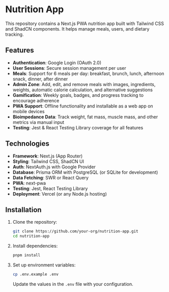 # Nutrition App

This repository contains a Next.js PWA nutrition app built with Tailwind CSS and ShadCN components. It helps manage meals, users, and dietary tracking.

## Features
- **Authentication**: Google Login (OAuth 2.0)
- **User Sessions**: Secure session management per user
- **Meals**: Support for 6 meals per day: breakfast, brunch, lunch, afternoon snack, dinner, after dinner
- **Admin Zone**: Add, edit, and remove meals with images, ingredients, weights, automatic calorie calculation, and alternative suggestions
- **Gamification**: Weekly goals, badges, and progress tracking to encourage adherence
- **PWA Support**: Offline functionality and installable as a web app on mobile devices
- **Bioimpedance Data**: Track weight, fat mass, muscle mass, and other metrics via manual input
- **Testing**: Jest & React Testing Library coverage for all features

## Technologies
- **Framework**: Next.js (App Router)
- **Styling**: Tailwind CSS, ShadCN UI
- **Auth**: NextAuth.js with Google Provider
- **Database**: Prisma ORM with PostgreSQL (or SQLite for development)
- **Data Fetching**: SWR or React Query
- **PWA**: next-pwa
- **Testing**: Jest, React Testing Library
- **Deployment**: Vercel (or any Node.js hosting)

## Installation

1. Clone the repository:
   ```bash
   git clone https://github.com/your-org/nutrition-app.git
   cd nutrition-app
   ```

2. Install dependencies:
   ```bash
   pnpm install
   ```

3. Set up environment variables:
   ```bash
   cp .env.example .env
   ```
   Update the values in the `.env` file with your configuration.


   